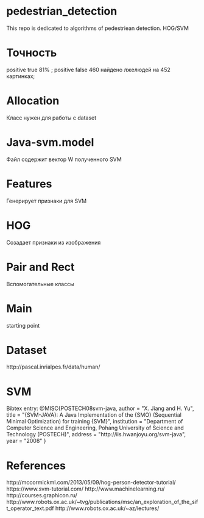 # pedestrian_detection

This repo is dedicated to algorithms of pedestriean detection. HOG/SVM
<h1>Точность</h1>
positive true 81% ;
positive  false 460 найдено лжелюдей на  452 картинках;
<h1>Allocation</h1>
Класс нужен для работы с dataset
<h1>Java-svm.model</h1>
Файл содержит вектор W полученного SVM
<h1>Features</h1>
Генерирует признаки  для SVM 
<h1>HOG</h1>
Созадает признаки из изображения
<h1>Pair and Rect</h1>
Вспомогательные классы
<h1>Main</h1>
starting point
<h1>Dataset</h1>
http://pascal.inrialpes.fr/data/human/
<h1>SVM</h1>
Bibtex entry:
@MISC{POSTECH08svm-java, 
author = "X. Jiang and H. Yu", 
title = "{SVM-JAVA}: A Java Implementation of the {SMO} (Sequential Minimal Optimization) for training {SVM}",
institution = "Department of Computer Science and Engineering, Pohang University of Science and Technology (POSTECH)",
address = "http://iis.hwanjoyu.org/svm-java",
year = "2008" 
}
<h1>References</h1>
http://mccormickml.com/2013/05/09/hog-person-detector-tutorial/
https://www.svm-tutorial.com/
http://www.machinelearning.ru/
http://courses.graphicon.ru/
http://www.robots.ox.ac.uk/~tvg/publications/msc/an_exploration_of_the_sift_operator_text.pdf
http://www.robots.ox.ac.uk/~az/lectures/

